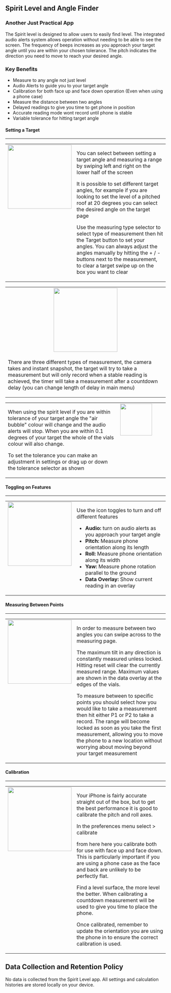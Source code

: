 ## Spirit Level and Angle Finder
### Another Just Practical App


The Spirit level is designed to allow users to easily find level. The integrated audio alerts system allows operation without needing to be able to see the screen. The frequency of beeps increases as you approach your target angle until you are within your chosen tolerance. The pitch indicates the direction you need to move to reach your desired angle.

### Key Benefits
- Measure to any angle not just level
- Audio Alerts to guide you to your target angle
- Calibration for both face up and face down operation (Even when using a phone case)
- Measure the distance between two angles
- Delayed readings to give you time to get phone in position
- Accurate reading mode wont record until phone is stable
- Variable tolerance for hitting target angle

#### Setting a Target
<hr>
<table style="vertical-align:top">
<tr>
<td style="width:40%;vertical-align:top">
<img src="https://justpractical.github.io/SpiritLevel/images/selectTargetOrRange.png" width=200px> </td>
<td style="width:60%;vertical-align:top">
<p>
You can select between setting a target angle and measuring a range by swiping left and right on the lower half of the screen 

It is possible to set different target angles, for example if you are looking to set the level of a pitched roof at 20 degrees you can select the desired angle on the target page 

Use the measuring type selector to select type of measurement then hit the Target button to set your angles. You can always adjust the angles manually by hitting the + / - buttons next to the measurement, to clear a target swipe up on the box you want to clear
</p>
</td>
</tr>
</table>

<table style="vertical-align:top">
<tr>
<td style="width:100%;text-align:center">
<img src="https://justpractical.github.io/SpiritLevel/images/measureType.png" width=200px> 
</td>
</tr>

<tr>
<td style="width:40%;vertical-align:top">
<p>
There are three different types of measurement, the camera takes and instant snapshot, the target will try to take a measurement but will only record when a stable reading is achieved, the timer will take a measurement after a countdown delay (you can change length of delay in main menu)
</p>
</td>
</tr>
</table>



<table style="vertical-align:top">
<tr>
<td style="width:70%;vertical-align:top">
<p>
When using the spirit level if you are within tolerance of your target angle the "air bubble" colour will change and the audio alerts will stop. When you are within 0.1 degrees of your target the whole of the vials colour will also change.

To set the tolerance you can make an adjustment in settings or drag up or down the tolerance selector as shown
</p>
</td>
<td style="width:30%;vertical-align:top">
<img src="https://justpractical.github.io/SpiritLevel/images/ChangeTollerance.png" width=100px> 
</td>
</tr>

</table>



#### Toggling on Features
<hr>
<table style="vertical-align:top">
<tr>
<td style="width:20%;vertical-align:top">
<img src="https://justpractical.github.io/SpiritLevel/images/toggleIcons.png" height=200px> </td>
<td style="width:80%;vertical-align:top">
 <p>
Use the icon toggles to turn and off different features 
<ul> 
<li><b>Audio:</b> turn on audio alerts as you approach your target angle </li>
<li><b>Pitch:</b> Measure phone orientation along its length </li>
<li><b>Roll:</b> Measure phone orientation along its width </li>
<li><b>Yaw:</b> Measure phone rotation parallel to the ground </li>
<li><b>Data Overlay:</b> Show current reading in an overlay </li>
</ul>
</p>
</td>
</tr>
</table>


#### Measuring Between Points
<hr>
<table style="vertical-align:top">
<tr>
<td style="width:35%;vertical-align:top">
<img src="https://justpractical.github.io/SpiritLevel/images/rangeControls.png" width=200px> 
</td>
<td style="width:65%;vertical-align:top">
 <p>
 In order to measure between two angles you can swipe across to the measuring page. 
 
The maximum tilt in any direction is constantly measured unless locked. Hitting reset will clear the currently measured range. Maximum values are shown in the data overlay at the edges of the vials. 

To measure between to specific points you should select how you would like to take a measurement then hit either P1 or P2 to take a record. The range will become locked as soon as you take the first measurement, allowing you to move the phone to a new location without worrying about moving beyond your target measurement

</p>
</td>
</tr>
</table>


#### Calibration
<hr>
<table style="vertical-align:top">
<tr>
<td style="width:35%;vertical-align:top">
<img src="https://justpractical.github.io/SpiritLevel/images/calibrate.png" width=200px> 
</td>
<td style="width:65%;vertical-align:top">
 <p>
Your iPhone is fairly accurate straight out of the box, but to get the best performance it is good to calibrate the pitch and roll axes.

In the preferences menu select > calibrate

from here here you calibrate both for use with face up and face down. This is particularly important if you are using a phone case as the face and back are unlikely to be perfectly flat.

Find a level surface, the more level the better. When calibrating a countdown measurement will be used to give you time to place the phone.

Once calibrated, remember to update the orientation you are using the phone in to ensure the correct calibration is used.
</p>
</td>
</tr>
</table>



## Data Collection and Retention Policy
No data is collected from the Spirit Level app. All settings and calculation histories are stored locally on your device.
